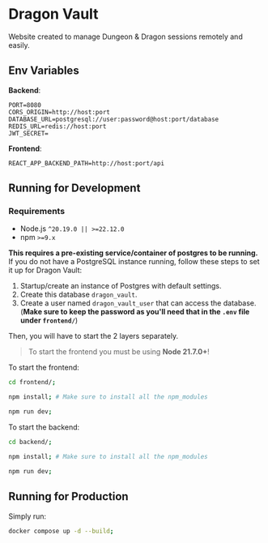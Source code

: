 # Dragon Vault

Website created to manage Dungeon & Dragon sessions remotely and easily.

## Env Variables

__Backend__:
```env
PORT=8080
CORS_ORIGIN=http://host:port
DATABASE_URL=postgresql://user:password@host:port/database
REDIS_URL=redis://host:port
JWT_SECRET=
```

__Frontend__:
```env
REACT_APP_BACKEND_PATH=http://host:port/api
```

## Running for Development

### Requirements
- Node.js `^20.19.0 || >=22.12.0`
- npm `>=9.x`

__This requires a pre-existing service/container of postgres to be running.__
If you do not have a PostgreSQL instance running, follow these steps to set it up for Dragon Vault:

1. Startup/create an instance of Postgres with default settings.
2. Create this database `dragon_vault`.
3. Create a user named `dragon_vault_user` that can access the database. (__Make sure to keep the password as you'll need that in the `.env` file under `frontend/`__) 

Then, you will have to start the 2 layers separately.

> To start the frontend you must be using __Node 21.7.0+__!

To start the frontend:
```bash
cd frontend/;

npm install; # Make sure to install all the npm_modules

npm run dev;
```

To start the backend:
```bash
cd backend/;

npm install; # Make sure to install all the npm_modules

npm run dev;
```

## Running for Production

Simply run:

```bash
docker compose up -d --build;
```
